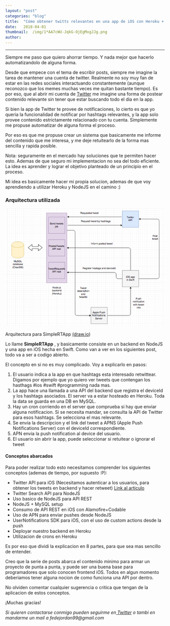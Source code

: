 ```yaml
---
layout:	"post"
categories:	"blog"
title:	"Cómo obtener twitts relevantes en una app de iOS con Heroku + NodeJS + Swift"
date:	2018-04-01
thumbnail:	/img/1*AA7cWU-JqkG-OjEgMxgJJg.png
author:	
---
```


* * *

Siempre me paso que quiero ahorrar tiempo. Y nada mejor que hacerlo
automatizandolo de alguna forma.

Desde que empece con el tema de escribir posts, siempre me imagine la tarea de
mantener una cuenta de twitter. Realmente no soy muy fan de estar en las redes
sociales interactuando constantemente (aunque reconozco que los memes muchas
veces me quitan bastante tiempo). Es por eso, que al abrir mi cuenta de
[Twitter](https://twitter.com/FedeJordan90) me imagine una forma de postear
contenido relevante sin tener que estar buscando todo el dia en la app.

Si bien la app de Twitter te provee de notificaciones, lo cierto es que yo
queria la funcionalidad de notificar por hashtags relevantes, y la app solo
provee contenido estrictamente relacionado con tu cuenta. Simplemente me
propuse automatizar de alguna forma el proceso.

Por eso es que me propuse crear un sistema que basicamente me informe del
contenido que me interesa, y me deje retuitearlo de la forma mas sencilla y
rapida posible.

Nota: seguramente en el mercado hay soluciones que te permiten hacer esto.
Ademas de que seguro mi implementacion no sea del todo eficiente. La idea es
aprender y lograr el objetivo planteado de un principio en el proceso.

Mi idea es basicamente hacer mi propia solucion, ademas de que voy aprendiendo
a utilizar Heroku y NodeJS en el camino :)

### Arquitectura utilizada

![](/img/1*AA7cWU-JqkG-OjEgMxgJJg.png)

Arquitectura para SimpleRTApp [(draw.io](https://www.draw.io/))

Lo llame **SimpleRTApp** , y basicamente consiste en un backend en NodeJS y
una app en iOS hecha en Swift. Como van a ver en los siguientes post, todo va
a ser a codigo abierto.

El concepto en si no es muy complicado. Voy a explicarlo en pasos:

  1. El usuario indica a la app en que hashtags esta interesado retwittear. Digamos por ejemplo que yo quiero ver tweets que contengan los hasthags #ios #swift #programming nada mas.
  2. La app hace una llamada a una API del backend que registra el deviceId y los hashtags asociados. El server va a estar hosteado en Heroku. Toda la data se guarda en una DB en MySQL.
  3. Hay un cron corriendo en el server que comprueba si hay que enviar alguna notificacion. Si se necesita mandar, se consulta la API de Twitter para esos hashtags. Se selecciona el mas relevante.
  4. Se envia la descripcion y el link del tweet a APNS (Apple Push Notifications Server) con el deviceId correspondiente.
  5. APN envia la push notification al device del usuario.
  6. El usuario sin abrir la app, puede seleccionar si retuitear o ignorar el tweet

#### Conceptos abarcados

Para poder realizar todo esto necesitamos comprender los siguientes conceptos
(ademas de tiempo, por supuesto :P):

  * Twitter API para iOS (Necesitamos autenticar a los usuarios, para obtener los tweets en backend y hacer retweet) [Link al articulo](https://medium.com/@federicojordn/simplertapp-authentication-y-retweet-con-twitter-api-en-ios-4829d489de74)
  * Twitter Search API para NodeJS
  * Uso basico de NodeJS para API REST
  * NodeJS + MySQL setup
  * Consumo de API REST en iOS con Alamofire+Codable
  * Uso de APN para enviar pushes desde NodeJS
  * UserNotifications SDK para iOS, con el uso de custom actions desde la push
  * Deployar nuestro backend en Heroku
  * Utilizacion de crons en Heroku

Es por eso que dividi la explicacion en 8 partes, para que sea mas sencillo de
entender.

Creo que la serie de posts abarca el contenido minimo para armar un proyecto
de punta a punta, y puede ser una buena base para programadores que solo
conocen frontend iOS. Todos en algun momento deberiamos tener alguna nocion de
como funciona una API por dentro.

No olviden comentar cualquier sugerencia o critica que tengan de la aplicacion
de estos conceptos.

¡Muchas gracias!

 _Si quieren contactarse conmigo pueden seguirme en_[
_Twitter_](http://www.twitter.com/FedeJordan90) _o tambi en mandarme un mail a
fedejordan99@gmail.com_

